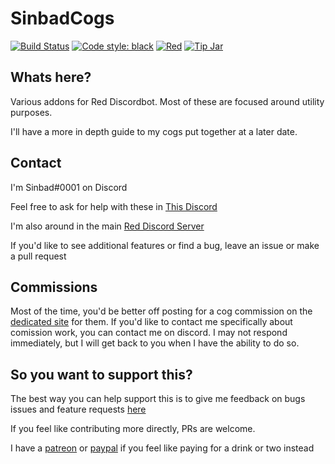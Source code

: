 # SinbadCogs
[![Build Status](https://travis-ci.org/mikeshardmind/SinbadCogs.svg?branch=v3)](https://travis-ci.org/mikeshardmind/SinbadCogs) 
[![Code style: black](https://img.shields.io/badge/code%20style-black-000000.svg)](https://github.com/ambv/black)
[![Red](https://img.shields.io/badge/Red-DiscordBot-red.svg)](https://github.com/Cog-Creators/Red-DiscordBot/tree/V3/develop)
[![Tip Jar](https://img.shields.io/badge/Paypal-Donate-blue.svg)](https://www.paypal.me/mikeshardmind)

## Whats here?

Various addons for Red Discordbot. Most of these are focused around utility purposes.

I'll have a more in depth guide to my cogs put together at a later date.

## Contact

I'm Sinbad#0001 on Discord

Feel free to ask for help with these in [This Discord](https://discord.gg/mb85deu)

I'm also around in the main [Red Discord Server](https://discord.gg/red)


If you'd like to see additional features or find a bug, leave an issue
or make a pull request

## Commissions

Most of the time, you'd be better off posting for a cog commission on the [dedicated site](https://cogboard.red/) for them. If you'd like to contact me specifically about comission work, you can contact me on discord. I may not respond immediately, but I will get back to you when I have the ability to do so.

## So you want to support this?

The best way you can help support this is to give me feedback on bugs
issues and feature requests [here](https://github.com/mikeshardmind/SinbadCogs/issues)

If you feel like contributing more directly, PRs are welcome.

I have a [patreon](https://www.patreon.com/mikeshardmind) or [paypal](https://www.paypal.me/mikeshardmind)
if you feel like paying for a drink or two instead


